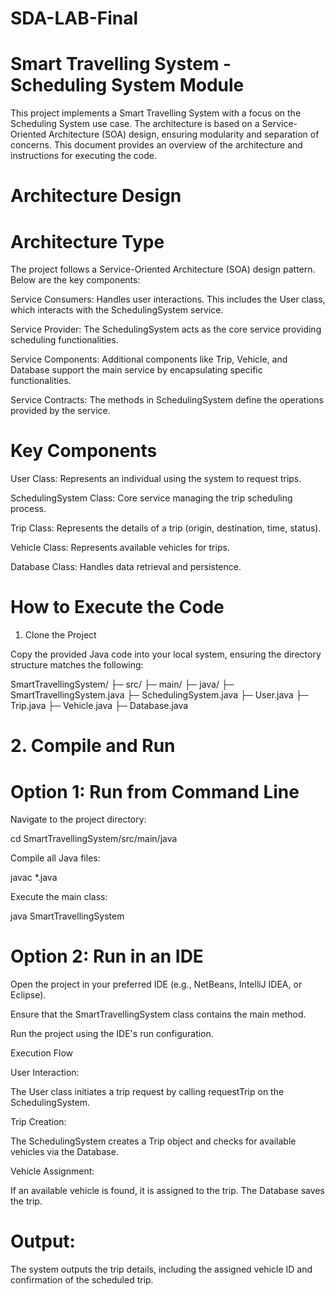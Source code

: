 # SDA-LAB-Final

# Smart Travelling System - Scheduling System Module

This project implements a Smart Travelling System with a focus on the Scheduling System use case. The architecture is based on a Service-Oriented Architecture (SOA) design, ensuring modularity and separation of concerns. This document provides an overview of the architecture and instructions for executing the code.

# Architecture Design

# Architecture Type

The project follows a Service-Oriented Architecture (SOA) design pattern. Below are the key components:

Service Consumers: Handles user interactions. This includes the User class, which interacts with the SchedulingSystem service.

Service Provider: The SchedulingSystem acts as the core service providing scheduling functionalities.

Service Components: Additional components like Trip, Vehicle, and Database support the main service by encapsulating specific functionalities.

Service Contracts: The methods in SchedulingSystem define the operations provided by the service.

# Key Components

User Class: Represents an individual using the system to request trips.

SchedulingSystem Class: Core service managing the trip scheduling process.

Trip Class: Represents the details of a trip (origin, destination, time, status).

Vehicle Class: Represents available vehicles for trips.

Database Class: Handles data retrieval and persistence.


# How to Execute the Code

1. Clone the Project

Copy the provided Java code into your local system, ensuring the directory structure matches the following:

SmartTravellingSystem/
 ├─ src/
     ├─ main/
         ├─ java/
             ├─ SmartTravellingSystem.java
             ├─ SchedulingSystem.java
             ├─ User.java
             ├─ Trip.java
             ├─ Vehicle.java
             ├─ Database.java

# 2. Compile and Run

# Option 1: Run from Command Line

Navigate to the project directory:

cd SmartTravellingSystem/src/main/java

Compile all Java files:

javac *.java

Execute the main class:

java SmartTravellingSystem

# Option 2: Run in an IDE

Open the project in your preferred IDE (e.g., NetBeans, IntelliJ IDEA, or Eclipse).

Ensure that the SmartTravellingSystem class contains the main method.

Run the project using the IDE's run configuration.

Execution Flow

User Interaction:

The User class initiates a trip request by calling requestTrip on the SchedulingSystem.

Trip Creation:

The SchedulingSystem creates a Trip object and checks for available vehicles via the Database.

Vehicle Assignment:

If an available vehicle is found, it is assigned to the trip. The Database saves the trip.

# Output:

The system outputs the trip details, including the assigned vehicle ID and confirmation of the scheduled trip.

